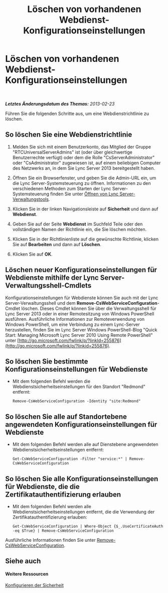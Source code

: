 ﻿---
title: Löschen von vorhandenen Webdienst-Konfigurationseinstellungen
TOCTitle: Löschen von vorhandenen Webdienst-Konfigurationseinstellungen
ms:assetid: c2b96f4c-4b07-48e6-9ca6-55bc0e0cf5a1
ms:mtpsurl: https://technet.microsoft.com/de-de/library/Gg182582(v=OCS.15)
ms:contentKeyID: 49295316
ms.date: 05/19/2016
mtps_version: v=OCS.15
ms.translationtype: HT
---

# Löschen von vorhandenen Webdienst-Konfigurationseinstellungen

 

_**Letztes Änderungsdatum des Themas:** 2013-02-23_

Führen Sie die folgenden Schritte aus, um eine Webdienstrichtlinie zu löschen.

## So löschen Sie eine Webdienstrichtlinie

1.  Melden Sie sich mit einem Benutzerkonto, das Mitglied der Gruppe "RTCUniversalServerAdmins" ist (oder über gleichwertige Benutzerrechte verfügt) oder dem die Rolle "CsServerAdministrator" oder "CsAdministrator" zugewiesen ist, auf einem beliebigen Computer des Netzwerks an, in dem Sie Lync Server 2013 bereitgestellt haben.

2.  Öffnen Sie ein Browserfenster, und geben Sie die Admin-URL ein, um die Lync Server-Systemsteuerung zu öffnen. Informationen zu den verschiedenen Methoden zum Starten der Lync Server-Systemsteuerung finden Sie unter [Öffnen von Lync Server-Verwaltungstools](lync-server-2013-open-lync-server-administrative-tools.md).

3.  Klicken Sie in der linken Navigationsleiste auf **Sicherheit** und dann auf **Webdienst**.

4.  Geben Sie auf der Seite **Webdienst** im Suchfeld Teile oder den vollständigen Namen der Richtlinie ein, die Sie löschen möchten.

5.  Klicken Sie in der Richtlinienliste auf die gewünschte Richtlinie, klicken Sie auf **Bearbeiten** und dann auf **Löschen**.

6.  Klicken Sie auf **OK**.

## Löschen neuer Konfigurationseinstellungen für Webdienste mithilfe der Lync Server-Verwaltungsshell-Cmdlets

Konfigurationseinstellungen für Webdienste können Sie auch mit der Lync Server-Verwaltungsshell und dem **Remove-CsWebServiceConfiguration**-Cmdlet löschen. Dieses Cmdlet können Sie über die Verwaltungsshell für Lync Server 2013 oder in einer Remotesitzung von Windows PowerShell ausführen. Ausführliche Informationen zur Remoteverwendung von Windows PowerShell, um eine Verbindung zu einem Lync-Server herzustellen, finden Sie im Lync Server Windows PowerShell-Blog "Quick Start: Managing Microsoft Lync Server 2010 Using Remote PowerShell" unter [http://go.microsoft.com/fwlink/p/?linkId=255876](http://go.microsoft.com/fwlink/p/?linkid=255876).

## So löschen Sie bestimmte Konfigurationseinstellungen für Webdienste

  - Mit dem folgenden Befehl werden die Webdienstsicherheitseinstellungen für den Standort "Redmond" entfernt:
    
        Remove-CsWebServiceConfiguration -Identity "site:Redmond"

## So löschen Sie alle auf Standortebene angewendeten Konfigurationseinstellungen für Webdienste

  - Mit dem folgenden Befehl werden alle auf Dienstebene angewendeten Webdienstsicherheitseinstellungen entfernt:
    
        Get-CsWebServiceConfiguration -Filter "service:*" | Remove-CsWebServiceConfiguration

## So löschen Sie alle Konfigurationseinstellungen für Webdienste, die die Zertifikatauthentifizierung erlauben

  - Mit dem folgenden Befehl werden alle Webdienstsicherheitseinstellungen entfernt, die die Verwendung der Zertifikatauthentifizierung erlauben:
    
        Get-CsWebServiceConfiguration | Where-Object {$_.UseCertificateAuth -eq $True} | Remove-CsWebServiceConfiguration

Ausführliche Informationen finden Sie unter [Remove-CsWebServiceConfiguration](remove-cswebserviceconfiguration.md).

## Siehe auch

#### Weitere Ressourcen

[Konfigurieren der Sicherheit](lync-server-2013-configuring-authentication-in-the-lync-server-control-panel.md)

